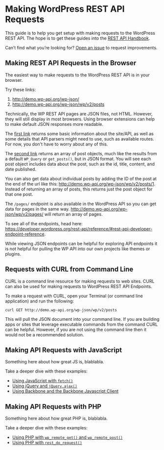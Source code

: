 # Making WordPress REST API Requests

This guide is to help you get setup with making requests to the WordPress REST API. The hope is to get these guides into the [REST API Handbook](https://developer.wordpress.org/rest-api/).

Can’t find what you’re looking for? [Open an issue](https://github.com/JulienMelissas/wp-api-guides/issues) to request improvements.


## Making REST API Requests in the Browser

The easiest way to make requests to the WordPress REST API is in your browser.

Try these links:
1. http://demo.wp-api.org/wp-json/
2. http://demo.wp-api.org/wp-json/wp/v2/posts

Technically, the WP REST API pages are JSON files, not HTML. However, they will still display in most browsers. Using browser extensions can help to make default JSON responses more readable.

The [first link](http://demo.wp-api.org/wp-json/) returns some basic information about the site/API, as well as some details that API parsers might need to use, such as available routes. For now, you don't have to worry about any of this.

The [second link](http://demo.wp-api.org/wp-json/wp/v2/posts) returns an array of post objects, much like the results from a default `WP_Query` or `get_posts()`, but in JSON format. You will see each post object includes data about the post, such as the id, title, content, and date published.
 
You can also get data about individual posts by adding the ID of the post at the end of the url like this: http://demo.wp-api.org/wp-json/wp/v2/posts/1. Instead of returning an array of posts, this returns just the post object for that one post.
   
The `/pages/` endpoint is also available in the WordPress API so you can get data for pages in the same way. http://demo.wp-api.org/wp-json/wp/v2/pages/ will return an array of pages.

To see all of the endpoints, head here: https://developer.wordpress.org/rest-api/reference/#rest-api-developer-endpoint-reference.

While viewing JSON endpoints can be helpful for exploring API endpoints it is not helpful for pulling the WP API into our own projects like themes or plugins.


## Requests with CURL from Command Line

CURL is a command line resource for making requests to web sites.  CURL can also be used for making requests to WordPress REST API Endpoints.

To make a request with CURL, open your Terminal (or command line application) and run the following:

```
curl GET http://demo.wp-api.org/wp-json/wp/v2/posts
```

This will pull the JSON document into your command line. If you are building apps or sites that leverage executable commands from the command CURL can be helpful. However, if you are not using the command line then it would not be a recommended solution.


## Making API Requests with JavaScript

Something here about how great JS is, blablabla.

Take a deeper dive with these examples:
 - [Using JavaScript with `fetch()`](example-javascript-and-fetch.md)
 - [Using jQuery and `jQuery.ajax()`](example-jquery-ajax.md)
 - [Using Backbone and the Backbone Javascript Client](https://developer.wordpress.org/rest-api/using-the-rest-api/backbone-javascript-client/)


## Making API Requests with PHP

Something here about how great PHP is, blablabla.

Take a deeper dive with these examples:
 - [Using PHP with `wp_remote_get()` and `wp_remote_post()`](example-php-remote.md)
 - [Using PHP with `rest_do_request()`](example-php-rest-do-request.md)
 
